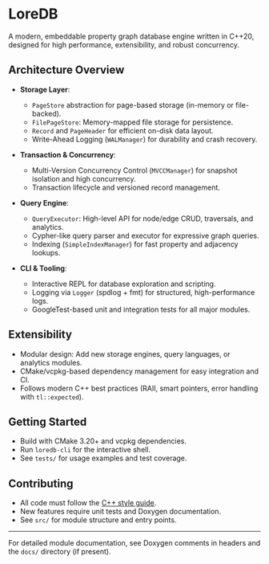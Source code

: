 # LoreDB

A modern, embeddable property graph database engine written in C++20, designed for high performance, extensibility, and robust concurrency.

## Architecture Overview

- **Storage Layer**:

  - `PageStore` abstraction for page-based storage (in-memory or file-backed).
  - `FilePageStore`: Memory-mapped file storage for persistence.
  - `Record` and `PageHeader` for efficient on-disk data layout.
  - Write-Ahead Logging (`WALManager`) for durability and crash recovery.

- **Transaction & Concurrency**:

  - Multi-Version Concurrency Control (`MVCCManager`) for snapshot isolation and high concurrency.
  - Transaction lifecycle and versioned record management.

- **Query Engine**:

  - `QueryExecutor`: High-level API for node/edge CRUD, traversals, and analytics.
  - Cypher-like query parser and executor for expressive graph queries.
  - Indexing (`SimpleIndexManager`) for fast property and adjacency lookups.

- **CLI & Tooling**:
  - Interactive REPL for database exploration and scripting.
  - Logging via `Logger` (spdlog + fmt) for structured, high-performance logs.
  - GoogleTest-based unit and integration tests for all major modules.

## Extensibility

- Modular design: Add new storage engines, query languages, or analytics modules.
- CMake/vcpkg-based dependency management for easy integration and CI.
- Follows modern C++ best practices (RAII, smart pointers, error handling with `tl::expected`).

## Getting Started

- Build with CMake 3.20+ and vcpkg dependencies.
- Run `loredb-cli` for the interactive shell.
- See `tests/` for usage examples and test coverage.

## Contributing

- All code must follow the [C++ style guide](.cursor/rules/cpp-style.mdc).
- New features require unit tests and Doxygen documentation.
- See `src/` for module structure and entry points.

---

For detailed module documentation, see Doxygen comments in headers and the `docs/` directory (if present).
